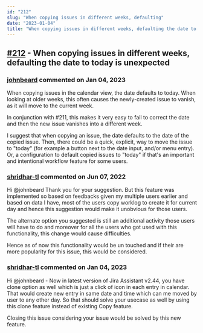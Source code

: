 ```yaml
---
id: "212"
slug: "When copying issues in different weeks, defaulting"
date: "2023-01-04"
title: "When copying issues in different weeks, defaulting the date to today is unexpected"
---
```



## [#212](https://github.com/shridhar-tl/jira-assistant/issues/212) - When copying issues in different weeks, defaulting the date to today is unexpected

### [johnbeard](https://github.com/johnbeard) commented on Jan 04, 2023

When copying issues in the calendar view, the date defaults to today. When looking at older weeks, this often causes the newly-created issue to vanish, as it will move to the current week.

In conjunction with #211, this makes it very easy to fail to correct the date and then the new issue vanishes into a different week.

I suggest that when copying an issue, the date defaults to the date of the copied issue. Then, there could be a quick, explicit, way to move the issue to "today" (for example a button next to the date input, and/or menu entry). Or, a configuration to default copied issues to "today" if that's an important and intentional workflow feature for some users.

### [shridhar-tl](https://github.com/shridhar-tl) commented on Jun 07, 2022

Hi @johnbeard Thank you for your suggestion. But this feature was implemented so based on feedbacks given my multiple users earlier and based on data I have, most of the users copy worklog to create it for current day and hence this suggestion would make it unobvious for those users.

The alternate option you suggested is still an additional activity those users will have to do and moreover for all the users who got used with this functionality, this change would cause difficulties.

Hence as of now this functionality would be un touched and if their are more popularity for this issue, this would be considered.

### [shridhar-tl](https://github.com/shridhar-tl) commented on Jan 04, 2023

Hi @johnbeard - Now in latest version of Jira Assistant v2.44, you have clone option as well which is just a click of icon in each entry in calendar. That would create new entry in same date and time which can me moved by user to any other day. So that should solve your usecase as well by using this clone feature instead of existing Copy feature.

Closing this issue considering your issue would be solved by this new feature.
